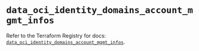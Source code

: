 # `data_oci_identity_domains_account_mgmt_infos`

Refer to the Terraform Registry for docs: [`data_oci_identity_domains_account_mgmt_infos`](https://registry.terraform.io/providers/hashicorp/oci/7.19.0/docs/data-sources/identity_domains_account_mgmt_infos).
